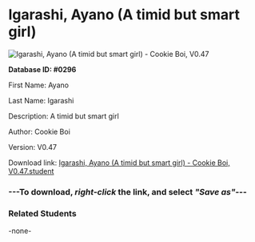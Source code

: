 # Igarashi, Ayano (A timid but smart girl)

<img src="Files/Igarashi, Ayano (A timid but smart girl).png" title="Igarashi, Ayano (A timid but smart girl) - Cookie Boi, V0.47">

**Database ID: #0296**

First Name: Ayano

Last Name: Igarashi

Description: A timid but smart girl

Author: Cookie Boi

Version: V0.47

Download link: <a href="https://raw.githubusercontent.com/Arbiter1223/Daigaku-Gurashi-Custom-Students/master/Files/Student Files/Igarashi%2C%20Ayano%20(A%20timid%20but%20smart%20girl)%20-%20Cookie%20Boi%2C%20V0.47.student">Igarashi, Ayano (A timid but smart girl) - Cookie Boi, V0.47.student</a>

### ---**To download, _right-click_ the link, and select _"Save as"_**---

### Related Students

-none-
